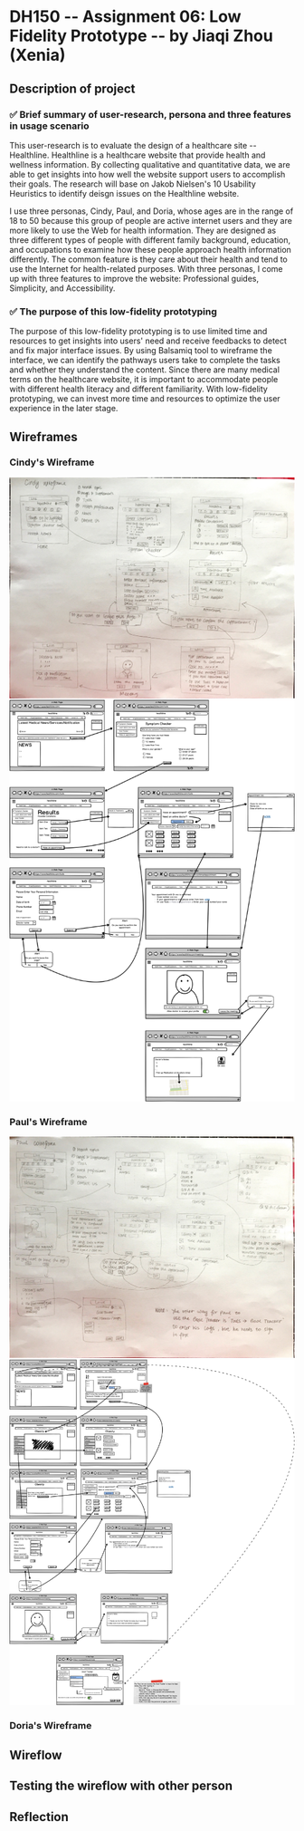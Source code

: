 # DH150 -- Assignment 06: Low Fidelity Prototype -- by Jiaqi Zhou (Xenia)
## Description of project 
### :white_check_mark: Brief summary of user-research, persona and three features in usage scenario
This user-research is to evaluate the design of a healthcare site -- Healthline. Healthline is a healthcare website that provide health and wellness information. By collecting qualitative and quantitative data, we are able to get insights into how well the website support users to accomplish their goals. The research will base on Jakob Nielsen's 10 Usability Heuristics to identify deisgn issues on the Healthline website.

I use three personas, Cindy, Paul, and Doria, whose ages are in the range of 18 to 50 because this group of people are active internet users and they are more likely to use the Web for health information. They are designed as three different types of people with different family background, education, and occupations to examine how these people approach health information differently. The common feature is they care about their health and tend to use the Internet for health-related purposes. With three personas, I come up with three features to improve the website: Professional guides, Simplicity, and Accessibility. 


### :white_check_mark: The purpose of this low-fidelity prototyping
The purpose of this low-fidelity prototyping is to use limited time and resources to get insights into users' need and receive feedbacks to detect and fix major interface issues. By using Balsamiq tool to wireframe the interface, we can identify the pathways users take to complete the tasks and whether they understand the content. Since there are many medical terms on the healthcare website, it is important to accommodate people with different health literacy and different familiarity. With low-fidelity prototyping, we can invest more time and resources to optimize the user experience in the later stage.


## Wireframes
### Cindy's Wireframe
![](https://github.com/xenia1270/DH150/blob/master/Assignment%206/Cindy-Handsketch.JPG)
![](https://github.com/xenia1270/DH150/blob/master/Assignment%206/Cindy%20Wireframe.png)

### Paul's Wireframe
![](https://github.com/xenia1270/DH150/blob/master/Assignment%206/Paul-Handsketch.JPG)
![](https://github.com/xenia1270/DH150/blob/master/Assignment%206/Paul%20Wireframe.png)

### Doria's Wireframe


## Wireflow


## Testing the wireflow with other person


## Reflection 
